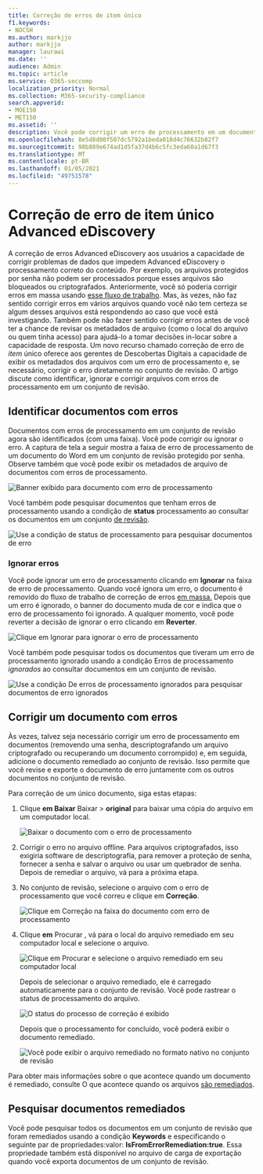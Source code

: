 ```yaml
---
title: Correção de erros de item único
f1.keywords:
- NOCSH
ms.author: markjjo
author: markjjo
manager: laurawi
ms.date: ''
audience: Admin
ms.topic: article
ms.service: O365-seccomp
localization_priority: Normal
ms.collection: M365-security-compliance
search.appverid:
- MOE150
- MET150
ms.assetid: ''
description: Você pode corrigir um erro de processamento em um documento em um conjunto de revisão em Advanced eDiscovery sem ter que seguir o processo de correção de erro em massa.
ms.openlocfilehash: 8e5d8d00f507dc5792a1beda018d4c76632b82f7
ms.sourcegitcommit: 98b889e674ad1d5fa37d4b6c5fc3eda60a1d67f3
ms.translationtype: MT
ms.contentlocale: pt-BR
ms.lasthandoff: 01/05/2021
ms.locfileid: "49751578"
---
```

# <a name="single-item-error-remediation-in-advanced-ediscovery"></a>Correção de erro de item único Advanced eDiscovery

A correção de erros Advanced eDiscovery aos usuários a capacidade de corrigir problemas de dados que impedem Advanced eDiscovery o processamento correto do conteúdo. Por exemplo, os arquivos protegidos por senha não podem ser processados porque esses arquivos são bloqueados ou criptografados. Anteriormente, você só poderia corrigir erros em massa usando [esse fluxo de trabalho](error-remediation-when-processing-data-in-advanced-ediscovery.md). Mas, às vezes, não faz sentido corrigir erros em vários arquivos quando você não tem certeza se algum desses arquivos está respondendo ao caso que você está investigando. Também pode não fazer sentido corrigir erros antes de você ter a chance de revisar os metadados de arquivo (como o local do arquivo ou quem tinha acesso) para ajudá-lo a tomar decisões in-locar sobre a capacidade de resposta. Um novo recurso chamado correção de erro de *item* único oferece aos gerentes de Descobertas Digitais a capacidade de exibir os metadados dos arquivos com um erro de processamento e, se necessário, corrigir o erro diretamente no conjunto de revisão. O artigo discute como identificar, ignorar e corrigir arquivos com erros de processamento em um conjunto de revisão.

## <a name="identify-documents-with-errors"></a>Identificar documentos com erros

Documentos com erros de processamento em um conjunto de revisão agora são identificados (com uma faixa). Você pode corrigir ou ignorar o erro. A captura de tela a seguir mostra a faixa de erro de processamento de um documento do Word em um conjunto de revisão protegido por senha. Observe também que você pode exibir os metadados de arquivo de documentos com erros de processamento.

![Banner exibido para documento com erro de processamento](../media/SIERimage1.png)

Você também pode pesquisar documentos que tenham erros de processamento usando a condição de **status** processamento ao consultar os documentos em um conjunto [de revisão](review-set-search.md).

![Use a condição de status de processamento para pesquisar documentos de erro](../media/SIERimage2.png)

### <a name="ignore-errors"></a>Ignorar erros

Você pode ignorar um erro de processamento clicando em **Ignorar** na faixa de erro de processamento. Quando você ignora um erro, o documento é removido do fluxo de trabalho de correção de erros [em massa.](error-remediation-when-processing-data-in-advanced-ediscovery.md) Depois que um erro é ignorado, o banner do documento muda de cor e indica que o erro de processamento foi ignorado. A qualquer momento, você pode reverter a decisão de ignorar o erro clicando em **Reverter**.

![Clique em Ignorar para ignorar o erro de processamento](../media/SIERimage3.png)

Você também pode pesquisar todos os documentos que tiveram um erro de processamento ignorado usando a condição Erros de processamento *ignorados* ao consultar documentos em um conjunto de revisão.

![Use a condição De erros de processamento ignorados para pesquisar documentos de erro ignorados](../media/SIERimage4.png)

## <a name="remediate-a-document-with-errors"></a>Corrigir um documento com erros

Às vezes, talvez seja necessário corrigir um erro de processamento em documentos (removendo uma senha, descriptografando um arquivo criptografado ou recuperando um documento corrompido) e, em seguida, adicione o documento remediado ao conjunto de revisão. Isso permite que você revise e exporte o documento de erro juntamente com os outros documentos no conjunto de revisão. 

Para correção de um único documento, siga estas etapas:

1. Clique **em Baixar** Baixar  >  **original** para baixar uma cópia do arquivo em um computador local.

   ![Baixar o documento com o erro de processamento](../media/SIERimage5.png)

2. Corrigir o erro no arquivo offline. Para arquivos criptografados, isso exigiria software de descriptografia, para remover a proteção de senha, fornecer a senha e salvar o arquivo ou usar um quebrador de senha. Depois de remediar o arquivo, vá para a próxima etapa.

3. No conjunto de revisão, selecione o arquivo com o erro de processamento que você correu e clique em **Correção**.

   ![Clique em Correção na faixa do documento com erro de processamento](../media/SIERimage6.png)


4. Clique **em** Procurar , vá para o local do arquivo remediado em seu computador local e selecione o arquivo.

   ![Clique em Procurar e selecione o arquivo remediado em seu computador local](../media/SIERimage7.png)

    Depois de selecionar o arquivo remediado, ele é carregado automaticamente para o conjunto de revisão. Você pode rastrear o status de processamento do arquivo.

    ![O status do processo de correção é exibido](../media/SIERimage8.png)

   Depois que o processamento for concluído, você poderá exibir o documento remediado.

    ![Você pode exibir o arquivo remediado no formato nativo no conjunto de revisão](../media/SIERimage9.png)

Para obter mais informações sobre o que acontece quando um documento é remediado, consulte O que acontece quando os arquivos [são remediados](error-remediation-when-processing-data-in-advanced-ediscovery.md#what-happens-when-files-are-remediated).

## <a name="search-for-remediated-documents"></a>Pesquisar documentos remediados

Você pode pesquisar todos os documentos em um conjunto de revisão que foram remediados usando a condição **Keywords** e especificando o seguinte par de propriedades:valor: **IsFromErrorRemediation:true**. Essa propriedade também está disponível no arquivo de carga de exportação quando você exporta documentos de um conjunto de revisão.
